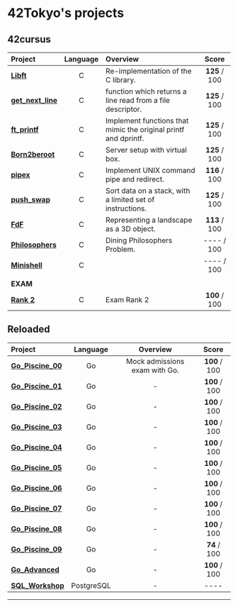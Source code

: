 # 42Tokyo's projects
## 42cursus

| Project | Language | Overview | Score |
| :------ | :------: | :------- | :---: |
| [**Libft**](https://github.com/hmakino8/42_Libft)            | C | Re-implementation of the C library.                             | **125** / 100 |
| [**get_next_line**](https://github.com/hmakino8/42_get_next_line) | C | function which returns a line read from a file descriptor. | **125** / 100 |
| [**ft_printf**](https://github.com/hmakino8/42_ft_printf)    | C | Implement functions that mimic the original printf and dprintf. | **125** / 100 |
| [**Born2beroot**]()                                          | C | Server setup with virtual box.                                  | **125** / 100 |
| [**pipex**](https://github.com/hmakino8/42_pipex)            | C | Implement UNIX command pipe and redirect.                       | **116** / 100 |
| [**push_swap**](https://github.com/hmakino8/42_push_swap)    | C | Sort data on a stack, with a limited set of instructions.       | **125** / 100 |
| [**FdF**](https://github.com/hmakino8/42_FdF)| C | Representing a landscape as a 3D object.                                        | **113** / 100 |
| [**Philosophers**](https://github.com/hmakino8/42_Philosophers)| C |Dining Philosophers Problem.                                   | ---- / 100 |
| [**Minishell**](https://github.com/hmakino8/42_Minishell)    | C |                                                                 | ---- / 100 |
||||
|**EXAM**|||
| [**Rank 2**]()                                                | C | Exam Rank 2                                                     | **100** / 100 |

## Reloaded
| Project | Language | Overview | Score |
| :------ | :------: | :------: | :---: |
| [**Go_Piscine_00**](https://github.com/hmakino8/42_Go_Piscine/tree/main/Go_Piscine_00)| Go |Mock admissions exam with Go.| **100** / 100 |
| [**Go_Piscine_01**](https://github.com/hmakino8/42_Go_Piscine/tree/main/Go_Piscine_01)| Go |-| **100** / 100 |
| [**Go_Piscine_02**](https://github.com/hmakino8/42_Go_Piscine/tree/main/Go_Piscine_02)| Go |-| **100** / 100 |
| [**Go_Piscine_03**](https://github.com/hmakino8/42_Go_Piscine/tree/main/Go_Piscine_03)| Go |-| **100** / 100 |
| [**Go_Piscine_04**](https://github.com/hmakino8/42_Go_Piscine/tree/main/Go_Piscine_04)| Go |-| **100** / 100 |
| [**Go_Piscine_05**](https://github.com/hmakino8/42_Go_Piscine/tree/main/Go_Piscine_05)| Go |-| **100** / 100 |
| [**Go_Piscine_06**](https://github.com/hmakino8/42_Go_Piscine/tree/main/Go_Piscine_06)| Go |-| **100** / 100 |
| [**Go_Piscine_07**](https://github.com/hmakino8/42_Go_Piscine/tree/main/Go_Piscine_07)| Go |-| **100** / 100 |
| [**Go_Piscine_08**](https://github.com/hmakino8/42_Go_Piscine/tree/main/Go_Piscine_08)| Go |-| **100** / 100 |
| [**Go_Piscine_09**](https://github.com/hmakino8/42_Go_Piscine/tree/main/Go_Piscine_09)| Go |-| **74** / 100 |
| [**Go_Advanced**](https://github.com/hmakino8/42_Go_Piscine/tree/main/Go_Piscine_Advanced)| Go |-| **100** / 100 |
| [**SQL_Workshop**](https://github.com/hmakino8/42_SQL_Workshop)| PostgreSQL |-| ---- |
---

